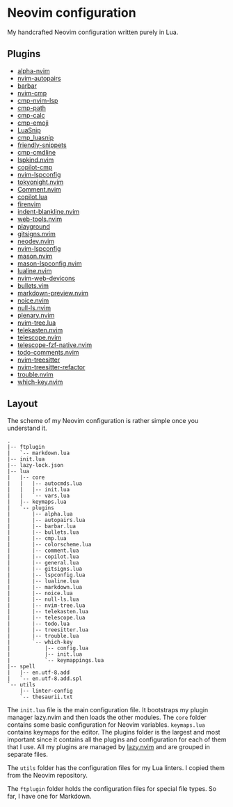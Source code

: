# Neovim configuration

My handcrafted Neovim configuration written purely in Lua.

## Plugins

- [alpha-nvim](https://github.com/goolord/alpha-nvim)
- [nvim-autopairs](https://github.com/windwp/nvim-autopairs)
- [barbar](https://github.com/romgrk/barbar.nvim)
- [nvim-cmp](https://github.com/hrsh7th/nvim-cmp)
- [cmp-nvim-lsp](https://github.com/hrsh7th/cmp-nvim-lsp)
- [cmp-path](https://github.com/hrsh7th/cmp-path)
- [cmp-calc](https://github.com/hrsh7th/cmp-calc)
- [cmp-emoji](https://github.com/hrsh7th/cmp-emoji)
- [LuaSnip](https://github.com/L3MON4D3/LuaSnip)
- [cmp_luasnip](https://github.com/saadparwaiz1/cmp_luasnip)
- [friendly-snippets](https://github.com/rafamadriz/friendly-snippets)
- [cmp-cmdline](https://github.com/hrsh7th/cmp-cmdline)
- [lspkind.nvim](https://github.com/onsails/lspkind.nvim)
- [copilot-cmp](https://github.com/zbirenbaum/copilot-cmp)
- [nvim-lspconfig](https://github.com/neovim/nvim-lspconfig)
- [tokyonight.nvim](https://github.com/folke/tokyonight.nvim)
- [Comment.nvim](https://github.com/numToStr/Comment.nvim)
- [copilot.lua](https://github.com/zbirenbaum/copilot.lua)
- [firenvim](https://github.com/glacambre/firenvim)
- [indent-blankline.nvim](https://github.com/lukas-reineke/indent-blankline.nvim)
- [web-tools.nvim](https://github.com/ray-x/web-tools.nvim)
- [playground](https://github.com/nvim-treesitter/playground)
- [gitsigns.nvim](https://github.com/lewis6991/gitsigns.nvim)
- [neodev.nvim](https://github.com/folke/neodev.nvim)
- [nvim-lspconfig](https://github.com/neovim/nvim-lspconfig)
- [mason.nvim](https://github.com/williamboman/mason.nvim)
- [mason-lspconfig.nvim](https://github.com/williamboman/mason-lspconfig.nvim)
- [lualine.nvim](https://github.com/nvim-lualine/lualine.nvim)
- [nvim-web-devicons](https://github.com/kyazdani42/nvim-web-devicons)
- [bullets.vim](https://github.com/dkarter/bullets.vim)
- [markdown-preview.nvim](https://github.com/iamcco/markdown-preview.nvim)
- [noice.nvim](https://github.com/folke/noice.nvim)
- [null-ls.nvim](https://github.com/jose-elias-alvarez/null-ls.nvim)
- [plenary.nvim](https://github.com/nvim-lua/plenary.nvim)
- [nvim-tree.lua](https://github.com/nvim-tree/nvim-tree.lua)
- [telekasten.nvim](https://github.com/renerocksai/telekasten.nvim)
- [telescope.nvim](https://github.com/nvim-telescope/telescope.nvim)
- [telescope-fzf-native.nvim](https://github.com/nvim-telescope/telescope-fzf-native.nvim)
- [todo-comments.nvim](https://github.com/folke/todo-comments.nvim)
- [nvim-treesitter](https://github.com/nvim-treesitter/nvim-treesitter)
- [nvim-treesitter-refactor](https://github.com/nvim-treesitter/nvim-treesitter-refactor)
- [trouble.nvim](https://github.com/folke/trouble.nvim)
- [which-key.nvim](https://github.com/folke/which-key.nvim)

## Layout

The scheme of my Neovim configuration is rather simple once you understand it.

```
.
|-- ftplugin
|   `-- markdown.lua
|-- init.lua
|-- lazy-lock.json
|-- lua
|   |-- core
|   |   |-- autocmds.lua
|   |   |-- init.lua
|   |   `-- vars.lua
|   |-- keymaps.lua
|   `-- plugins
|       |-- alpha.lua
|       |-- autopairs.lua
|       |-- barbar.lua
|       |-- bullets.lua
|       |-- cmp.lua
|       |-- colorscheme.lua
|       |-- comment.lua
|       |-- copilot.lua
|       |-- general.lua
|       |-- gitsigns.lua
|       |-- lspconfig.lua
|       |-- lualine.lua
|       |-- markdown.lua
|       |-- noice.lua
|       |-- null-ls.lua
|       |-- nvim-tree.lua
|       |-- telekasten.lua
|       |-- telescope.lua
|       |-- todo.lua
|       |-- treesitter.lua
|       |-- trouble.lua
|       `-- which-key
|           |-- config.lua
|           |-- init.lua
|           `-- keymappings.lua
|-- spell
|   |-- en.utf-8.add
|   `-- en.utf-8.add.spl
`-- utils
    |-- linter-config
    `-- thesaurii.txt
```

The `init.lua` file is the main configuration file. It bootstraps my plugin
manager lazy.nvim and then loads the other modules. The `core` folder contains
some basic configuration for Neovim variables. `keymaps.lua` contains keymaps
for the editor. The plugins folder is the largest and most important since it
contains all the plugins and configuration for each of them that I use. All my
plugins are managed by [lazy.nvim](https://github.com/folke/lazy.nvim) and are
grouped in separate files.

The `utils` folder has the configuration files for my Lua linters. I copied them
from the Neovim repository.

The `ftplugin` folder holds the configuration files for special file types. So
far, I have one for Markdown.
